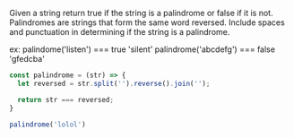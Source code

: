 Given a string return true if the string is a palindrome or false if it is not. Palindromes are strings that form the same word reversed. Include spaces and punctuation in determining if the string is a palindrome.

ex:
  palindome('listen') === true 'silent'
  palindrome('abcdefg') === false 'gfedcba'

```javascript
const palindrome = (str) => {
  let reversed = str.split('').reverse().join('');

  return str === reversed;
}

palindrome('lolol')
```
